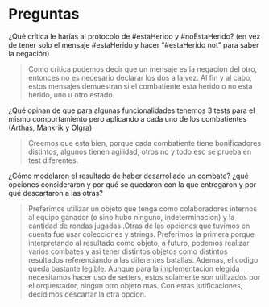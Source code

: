 # Preguntas

¿Qué crítica le harías al protocolo de #estaHerido y #noEstaHerido? (en vez de tener solo el mensaje #estaHerido y hacer “#estaHerido not” para saber la negación)

>Como critica podemos decir que un mensaje es la negacion del otro, entonces no es necesario declarar los dos a la vez. Al fin y al cabo, estos mensajes demuestran si el combatiente esta herido o no esta herido, uno u otro estado. 

¿Qué opinan de que para algunas funcionalidades tenemos 3 tests para el mismo comportamiento pero aplicando a cada uno de los combatientes (Arthas, Mankrik y Olgra)

>Creemos que esta bien, porque cada combatiente tiene bonificadores distintos, algunos tienen agilidad, otros no y todo eso se prueba en test diferentes.

¿Cómo modelaron el resultado de haber desarrollado un combate? ¿qué opciones consideraron y por qué se quedaron con la que entregaron y por qué descartaron a las otras?

>Preferimos utilizar un objeto que tenga como colaboradores internos al equipo ganador (o sino hubo ninguno, indeterminacion) y la cantidad de rondas jugadas .Otras de las opciones que tuvimos en cuenta fue usar colecciones y strings. Preferimos la primera porque interpretando al resultado como objeto, a futuro, podemos realizar varios combates y asi tener distintos objetos como distintos resultados referenciando a las diferentes batallas. Ademas, el codigo queda bastante legible. Aunque para la implementacion elegida necesitamos hacer uso de setters, estos solamente son utilizados por el orquestador, ningun otro objeto mas. Con estas jutificaciones, decidimos descartar la otra opcion.
